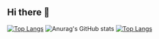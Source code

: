 ## Hi there 👋
[![Top Langs](https://github-readme-stats.vercel.app/api/top-langs/?username=chanhoudo)](https://github.com/anuraghazra/github-readme-stats)
![Anurag's GitHub stats](https://github-readme-stats.vercel.app/api?username=chanhoudo&show_icons=true&theme=radical)
[![Top Langs](https://github-readme-stats.vercel.app/api/top-langs/?username=chanhoudo&hide=jupiternotebook)](https://github.com/anuraghazra/github-readme-stats)
<!--
**Chanhoudo/Chanhoudo** is a ✨ _special_ ✨ repository because its `README.md` (this file) appears on your GitHub profile.

Here are some ideas to get you started:

- 🔭 I’m currently working on ...
- 🌱 I’m currently learning ...
- 👯 I’m looking to collaborate on ...
- 🤔 I’m looking for help with ...
- 💬 Ask me about ...
- 📫 How to reach me: ...
- 😄 Pronouns: ...
- ⚡ Fun fact: ...
-->
